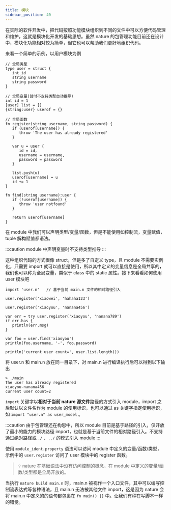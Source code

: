 ```yaml
---
title: 模块
sidebar_position: 40
---
```


在实际的软件开发中，把代码按照功能模块组织到不同的文件中可以方便代码管理和维护，这就是模块化开发的基础思想。虽然 nature 的包管理功能目前还在设计中，模块化功能相对较为简单，但它也可以帮助我们更好地组织代码。

来看一个简单的示例，以用户模块为例

```nature title='user.n'
// 全局类型
type user = struct {
   int id
   string username
   string password
}

// 全局变量(暂时不支持类型自动推导)
int id = 1
[user] list = []
{string:user} userof = {}

// 全局函数
fn register(string username, string password) {
   if (userof[username]) {
      throw 'The user has already registered'
   }

   var u = user {
      id = id,
      username = username,
      password = password
   }

   list.push(u)
   userof[username] = u
   id += 1
}

fn find(string username):user {
   if (!userof[username]) {
      throw 'user notfound'
   }

   return userof[username]
}
```

在 module 中我们可以声明类型/变量/函数，但是不能使用如控制流，变量赋值，tuple 解构赋值都语法。

:::caution
module 中声明变量时不支持类型推导
:::

这种组织代码的方式很像 struct，但是多了自定义 type，且 module 不需要实例化，只需要 import 就可以直接是使用，所以其中定义的变量信息是全局共享的，我们也可以称为全局变量，类似于 class 中的 static 属性。接下来看看如何使用 user 模块吧

```nature title='main.n'
import 'user.n'   // 基于当前 main.n 文件的相对路径引入

user.register('xiaowei', 'hahaha123')

user.register('xiaoyou', 'nanana456')

var err = try user.register('xiaoyou', 'nanana789')
if err.has {
   println(err.msg)
}

var foo = user.find('xiaoyou')
println(foo.username, '-', foo.password)

println('current user count=', user.list.length())
```

将 user.n 和 main.n 放在同一目录下，对 main.n 进行编译执行后可以得到以下输出

```shell
> ./main
The user has already registered
xiaoyou-nanana456
current user count=2
```

`import` 关键字以**相对于当前 nature 源文件**路径的方式引入 module，import 之后默认以文件名作为 module 的使用标识，也可以通过 as 关键字指定使用标识，如 `import "user.n" as user_model` 。

:::caution
由于包管理还在构思中，所以 module 目前是基于路径的引入，仅开放了最小的能力的模块路径 import，也就是基于当前文件的相对路径引入。不支持通过绝对路径或 `./` 、`../` 的模式引入 module
:::

使用 `module_ident.property` 语法可以访问 module 中定义的变量/函数/类型，示例中的 `user.register` 访问了 user 模块中的 register 函数。

> 💡 nature 在基础语法中没有访问控制的概念，在 module 中定义的变量/函数/类型都是全局开放的。

当执行 `nature build main.n` 时，main.n 被视作一个入口文件，其中可以编写控制流表达式等各种语法，且 main.n 无法被其他文件 import，这是因为 nature 会将 main.n 中定义的的语句都包裹在 `fn main() {}` 中。让我们有种在写脚本一样的错觉。
